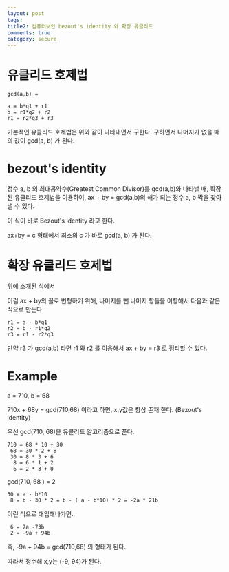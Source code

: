 ```yaml
---
layout: post
tags: 
title2: 컴퓨터보안 bezout's identity 와 확장 유클리드
comments: true
category: secure
---
```



# 유클리드 호제법

```
gcd(a,b) = 

a = b*q1 + r1
b = r1*q2 + r2
r1 = r2*q3 + r3

```

기본적인 유클리드 호제법은 위와 같이 나타내면서 구한다. 구하면서 나머지가 없을 때의 값이 gcd(a, b) 가 된다.  


# bezout's identity

정수 a, b 의 최대공약수(Greatest Common Divisor)를 gcd(a,b)와 나타낼 때, 확장된 유클리드 호제법을 이용하여, ax + by = gcd(a,b)의 해가 되는 정수 a, b 짝을 찾아낼 수 있다.  

이 식이 바로 Bezout's identity 라고 한다.  

ax+by = c 형태에서 최소의 c 가 바로 gcd(a, b) 가 된다.

# 확장 유클리드 호제법

위에 소개된 식에서   

이걸 ax + by의 꼴로 변형하기 위해, 나머지를 뺀 나머지 항들을 이항해서 다음과 같은 식으로 만든다.

```
r1 = a - b*q1 
r2 = b - r1*q2
r3 = r1 - r2*q3
```

만약 r3 가 gcd(a,b) 라면 r1 와 r2 를 이용해서 ax + by = r3 로 정리할 수 있다.  


# Example

a = 710, b = 68

710x + 68y = gcd(710,68) 이라고 하면, x,y값은 항상 존재 한다. (Bezout's identity)  

우선 gcd(710, 68)을 유클리드 알고리즘으로 푼다.

```
710 = 68 * 10 + 30 
 68 = 30 * 2 + 8
 30 = 8 * 3 + 6
  8 = 6 * 1 + 2
  6 = 2 * 3 + 0

```

gcd(710, 68 ) = 2  

```
30 = a - b*10
 8 = b - 30 * 2 = b - ( a - b*10) * 2 = -2a * 21b
```

이런 식으로 대입해나가면..

```
 6 = 7a -73b
 2 = -9a + 94b
```


즉, -9a + 94b = gcd(710,68) 의 형태가 된다.    

따라서 정수해 x,y는 (-9, 94)가 된다.  






